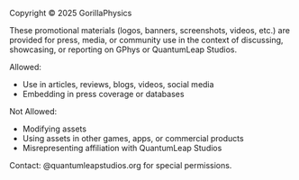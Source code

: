 Copyright © 2025 GorillaPhysics

These promotional materials (logos, banners, screenshots, videos, etc.) are provided for press, media, or community use in the context of discussing, showcasing, or reporting on GPhys or QuantumLeap Studios.

Allowed:
- Use in articles, reviews, blogs, videos, social media
- Embedding in press coverage or databases

Not Allowed:
- Modifying assets
- Using assets in other games, apps, or commercial products
- Misrepresenting affiliation with QuantumLeap Studios

Contact: @quantumleapstudios.org for special permissions.
